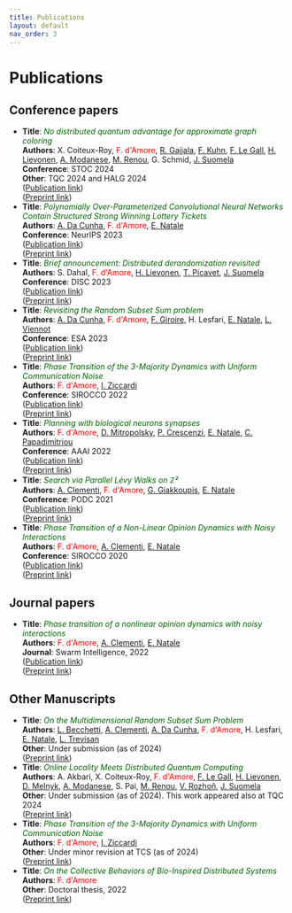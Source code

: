 ```yaml
---
title: Publications
layout: default
nav_order: 3
---
```

# Publications

## Conference papers


- **Title**: *<span style="color:DarkGreen">No distributed quantum advantage for approximate graph coloring</span>*  
**Authors**: X. Coiteux-Roy, <span style="color:Red">F. d'Amore</span>, [R. Gajjala](https://sites.google.com/view/gajjala), [F. Kuhn](https://ac.informatik.uni-freiburg.de/kuhn/), [F. Le Gall](http://www.francoislegall.com/), [H. Lievonen](https://henriklievonen.fi/), [A. Modanese](https://augusto.modanese.net/), [M. Renou](https://marcolivierrenou.com/), G. Schmid, [J. Suomela](https://jukkasuomela.fi/)  
**Conference**: STOC 2024  
**Other**: TQC 2024 and HALG 2024  
([Publication link](https://dl.acm.org/doi/10.1145/3618260.3649679))  
([Preprint link](https://arxiv.org/abs/2307.09444))
- **Title**: *<span style="color:DarkGreen">Polynomially Over-Parameterized Convolutional Neural Networks Contain Structured Strong Winning Lottery Tickets</span>*  
**Authors**: [A. Da Cunha](https://arthurwalraven.github.io/), <span style="color:Red">F. d'Amore</span>, [E. Natale](https://natema.github.io/ema-webpage/)  
**Conference**: NeurIPS 2023  
([Publication link](https://papers.nips.cc/paper_files/paper/2023/hash/525338e0d98401a62950bc7c454eb83d-Abstract-Conference.html))  
([Preprint link](https://arxiv.org/abs/2311.09858))
- **Title**: *<span style="color:DarkGreen">Brief announcement: Distributed derandomization revisited</span>*  
**Authors**: S. Dahal, <span style="color:Red">F. d'Amore</span>, [H. Lievonen](https://henriklievonen.fi/), [T. Picavet](https://www.timothepicavet.fr/), [J. Suomela](https://jukkasuomela.fi/)  
**Conference**: DISC 2023  
([Publication link](https://drops.dagstuhl.de/opus/volltexte/2023/19166/))  
([Preprint link](https://arxiv.org/abs/2305.07351))
- **Title**: *<span style="color:DarkGreen">Revisiting the Random Subset Sum problem</span>*  
**Authors**: [A. Da Cunha](https://arthurwalraven.github.io/), <span style="color:Red">F. d'Amore</span>, [F. Giroire](https://www-sop.inria.fr/members/Frederic.Giroire/), H. Lesfari, [E. Natale](https://natema.github.io/ema-webpage/), [L. Viennot](https://who.rocq.inria.fr/Laurent.Viennot/)  
**Conference**: ESA 2023  
([Publication link](https://drops.dagstuhl.de/opus/volltexte/2023/18690/))  
([Preprint link](https://arxiv.org/abs/2204.13929))
- **Title**: *<span style="color:DarkGreen">Phase Transition of the 3-Majority Dynamics with Uniform Communication Noise</span>*  
**Authors**: <span style="color:Red">F. d'Amore</span>, [I. Ziccardi](https://sites.google.com/view/isabellaziccardi/)  
**Conference**: SIROCCO 2022  
([Publication link](https://link.springer.com/chapter/10.1007/978-3-031-09993-9_6))  
([Preprint link](https://arxiv.org/abs/2112.03543))
- **Title**: *<span style="color:DarkGreen">Planning with biological neurons synapses</span>*  
**Authors**: <span style="color:Red">F. d'Amore</span>, [D. Mitropolsky](https://dmitropolsky.github.io/), [P. Crescenzi](https://www.pilucrescenzi.it/), [E. Natale](https://natema.github.io/ema-webpage/), [C. Papadimitriou](https://www.engineering.columbia.edu/faculty/christos-papadimitriou)  
**Conference**: AAAI 2022  
([Publication link](https://ojs.aaai.org/index.php/AAAI/article/view/19875))  
([Preprint link](https://arxiv.org/abs/2112.08186))
- **Title**: *<span style="color:DarkGreen">Search via Parallel Lévy Walks on &#8484;&#x00B2;</span>*  
**Authors**: [A. Clementi](https://www.mat.uniroma2.it/~clementi/), <span style="color:Red">F. d'Amore</span>, [G. Giakkoupis](https://sites.google.com/site/ggiakk/home), [E. Natale](https://natema.github.io/ema-webpage/)  
**Conference**: PODC 2021  
([Publication link](https://dl.acm.org/doi/10.1145/3465084.3467921))  
([Preprint link](https://arxiv.org/abs/2004.01562))
- **Title**: *<span style="color:DarkGreen">Phase Transition of a Non-Linear Opinion Dynamics with Noisy Interactions</span>*  
**Authors**: <span style="color:Red">F. d'Amore</span>, [A. Clementi](https://www.mat.uniroma2.it/~clementi/), [E. Natale](https://natema.github.io/ema-webpage/)  
**Conference**: SIROCCO 2020  
([Publication link](https://link.springer.com/chapter/10.1007/978-3-030-54921-3_15))  
([Preprint link](https://arxiv.org/abs/2005.07423))



## Journal papers


- **Title**: *<span style="color:DarkGreen">Phase transition of a nonlinear opinion dynamics with noisy interactions</span>*  
**Authors**: <span style="color:Red">F. d'Amore</span>, [A. Clementi](https://www.mat.uniroma2.it/~clementi/), [E. Natale](https://natema.github.io/ema-webpage/)  
**Journal**: Swarm Intelligence, 2022  
([Publication link](https://link.springer.com/article/10.1007/s11721-022-00217-w))  
([Preprint link](https://arxiv.org/abs/2005.07423))



## Other Manuscripts 


- **Title**: *<span style="color:DarkGreen">On the Multidimensional Random Subset Sum Problem</span>*  
**Authors**: [L. Becchetti](https://www.diag.uniroma1.it/~becchett/), [A. Clementi](https://www.mat.uniroma2.it/~clementi/), [A. Da Cunha](https://arthurwalraven.github.io/), <span style="color:Red">F. d'Amore</span>, H. Lesfari, [E. Natale](https://natema.github.io/ema-webpage/), [L. Trevisan](https://lucatrevisan.github.io/)  
**Other**: Under submission (as of 2024)  
([Preprint link](https://arxiv.org/abs/2207.13944))
- **Title**: *<span style="color:DarkGreen">Online Locality Meets Distributed Quantum Computing</span>*  
**Authors**: A. Akbari, X. Coiteux-Roy, <span style="color:Red">F. d'Amore</span>, [F. Le Gall](http://www.francoislegall.com/), [H. Lievonen](https://henriklievonen.fi/), [D. Melnyk](https://darya-melnyk.github.io/), [A. Modanese](https://augusto.modanese.net/), S. Pai, [M. Renou](https://marcolivierrenou.com/), [V. Rozhoň](https://n.ethz.ch/~rozhonv/), [J. Suomela](https://jukkasuomela.fi/)  
**Other**: Under submission (as of 2024). This work appeared also at TQC 2024  
([Preprint link](https://arxiv.org/abs/2403.01903))
- **Title**: *<span style="color:DarkGreen">Phase Transition of the 3-Majority Dynamics with Uniform Communication Noise</span>*  
**Authors**: <span style="color:Red">F. d'Amore</span>, [I. Ziccardi](https://sites.google.com/view/isabellaziccardi/)  
**Other**: Under minor revision at TCS (as of 2024)  
([Preprint link](https://arxiv.org/abs/2112.03543))
- **Title**: *<span style="color:DarkGreen">On the Collective Behaviors of Bio-Inspired Distributed Systems</span>*  
**Authors**: <span style="color:Red">F. d'Amore</span>  
**Other**: Doctoral thesis, 2022  
([Preprint link](https://cnrs.hal.science/tel-03906167/))

